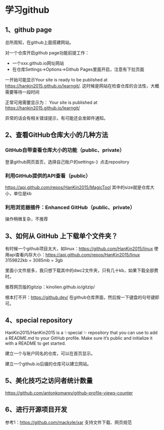 # 学习github

## 1、github page
总所周知，在github上面搭建网站。

对一个仓库开启github page功能前提工作：
- 一个xxx.github.io网址网站
- 在仓库Settings->Options->Github Pages里面开启，注意有下拉页面

一开始可能显示Your site is ready to be published at https://hankin2015.github.io/learngit/.
这时候是网站在检查仓库的合法性，大概需要等待一段时间

正常可用需要显示为：
Your site is published at https://hankin2015.github.io/learngit/

异常的话会有相关错误提示，有可能还会发邮件通知。

## 2、查看GitHub仓库大小的几种方法
### GitHub自带查看仓库大小的功能（public、private）
登录github网页首页，选择自己账户的settings-》点击repository

### 利用GitHub提供的API查看（public）
https://api.github.com/repos/HanKin2015/MagicTool
其中的size就是仓库大小，单位是kb

### 利用浏览器插件：Enhanced GitHub（public、private）
操作稍微复杂，不推荐

## 3、如何从 GitHub 上下载单个文件夹？
有时候一个github项目太大，如linux：https://github.com/HanKin2015/linux
使用api查看内存大小：https://api.github.com/repos/HanKin2015/linux
3159822kb = 3085mb = 3gb

里面小文件居多，我只想下载其中的dwc2文件夹，只有几十kb，如果下载全部费时。

推荐网页版的gitzip：kinolien.github.io/gitzip/


根本打不开：https://github.dev/
在github仓库界面，然后按一下键盘的句号键即可。

## 4、special repository
HanKin2015/HanKin2015 is a ✨special ✨ repository that you can use to add a README.md to your GitHub profile. Make sure it’s public and initialize it with a README to get started.

建立一个与账户同名的仓库，可以在首页显示。

建立一个github.io后缀的仓库可以建立网站。

## 5、美化技巧之访问者统计数量
https://github.com/antonkomarev/github-profile-views-counter

## 6、进行开源项目开发
参考1：https://github.com/mackyle/xar
支持文件下载、网页规范







